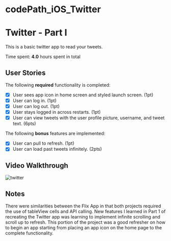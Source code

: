 # codePath_iOS_Twitter
# Twitter - Part I

This is a basic twitter app to read your tweets.

Time spent: **4.0** hours spent in total

## User Stories

The following **required** functionality is completed:

- [x] User sees app icon in home screen and styled launch screen. (1pt)
- [x] User can log in. (1pt)
- [x] User can log out. (1pt)
- [x] User stays logged in across restarts. (1pt)
- [x] User can view tweets with the user profile picture, username, and tweet text. (6pts)

The following **bonus** features are implemented:

- [x] User can pull to refresh. (1pt)
- [x] User can load past tweets infinitely. (2pts)

## Video Walkthrough

![twitter](https://i.imgur.com/frJ99IM.gif)

## Notes 
There were similarities between the Flix App in that both projects required the use of tableView cells and API calling. New features I learned in Part 1 of recreating the Twitter app was learning to implement infinite scrolling and scroll up to refresh. This portion of the project was a good refresher on how to begin an app starting from placing an app icon on the home page to the complete functionality. 
